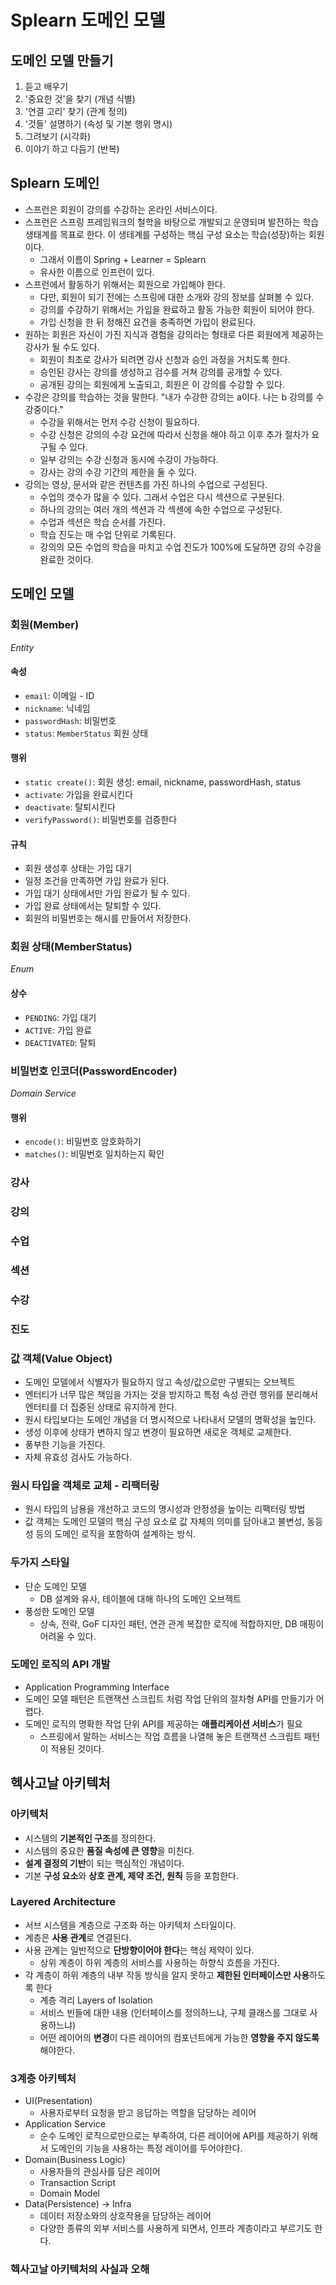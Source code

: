 # Splearn 도메인 모델

## 도메인 모델 만들기
1. 듣고 배우기
2. '중요한 것'을 찾기 (개념 식별)
3. '연결 고리' 찾기 (관계 정의)
4. '것들' 설명하기 (속성 및 기본 행위 명시)
5. 그려보기 (시각화)
6. 이야기 하고 다듬기 (반복)

## Splearn 도메인
- 스프런은 회원이 강의를 수강하는 온라인 서비스이다.
- 스프런은 스프링 프레임워크의 철학을 바탕으로 개발되고 운영되며 발전하는 학습 생태계를 목표로 한다.
  이 생테계를 구성하는 핵심 구성 요소는 학습(성장)하는 회원이다.
    - 그래서 이름이 Spring + Learner = Splearn
    - 유사한 이름으로 인프런이 있다.
- 스프런에서 활동하기 위해서는 회원으로 가입해야 한다.
    - 다만, 회원이 되기 전에는 스프링에 대한 소개와 강의 정보를 살펴볼 수 있다.
    - 강의를 수강하기 위해서는 가입을 완료하고 활동 가능한 회원이 되어야 한다.
    - 가입 신청을 한 뒤 정해진 요건을 충족하면 가입이 완료된다.
- 원하는 회원은 자신이 가진 지식과 경험을 강의라는 형태로 다른 회원에게 제공하는 강사가 될 수도 있다.
    - 회원이 최초로 강사가 되려면 강사 신청과 승인 과정을 거치도록 한다.
    - 승인된 강사는 강의를 생성하고 검수를 거쳐 강의를 공개할 수 있다.
    - 공개된 강의는 회원에게 노출되고, 회원은 이 강의를 수강할 수 있다.
- 수강은 강의를 학습하는 것을 말한다. "내가 수강한 강의는 a이다. 나는 b 강의를 수강중이다."
    - 수강을 위해서는 먼저 수강 신청이 필요하다.
    - 수강 신청은 강의의 수강 요건에 따라서 신청을 해야 하고 이후 추가 절차가 요구될 수 있다.
    - 일부 강의는 수강 신청과 동시에 수강이 가능하다.
    - 강사는 강의 수강 기간의 제한을 둘 수 있다.
- 강의는 영상, 문서와 같은 컨텐츠를 가진 하나의 수업으로 구성된다.
    - 수업의 갯수가 많을 수 있다. 그래서 수업은 다시 섹션으로 구분된다.
    - 하나의 강의는 여러 개의 섹션과 각 섹센에 속한 수업으로 구성된다.
    - 수업과 섹션은 학습 순서를 가진다.
    - 학습 진도는 매 수업 단위로 기록된다.
    - 강의의 모든 수업의 학습을 마치고 수업 진도가 100%에 도달하면 강의 수강을 완료한 것이다.

## 도메인 모델

### 회원(Member)
_Entity_
#### 속성
- `email`: 이메일 - ID
- `nickname`: 닉네임 
- `passwordHash`: 비밀번호
- `status`: `MemberStatus` 회원 상태
#### 행위
- `static create()`: 회원 생성: email, nickname, passwordHash, status
- `activate`: 가입을 완료시킨다
- `deactivate`: 탈퇴시킨다
- `verifyPassword()`: 비밀번호를 검증한다
#### 규칙
- 회원 생성후 상태는 가입 대기
- 일정 조건을 만족하면 가입 완료가 된다.
- 가입 대기 상태에서만 가입 완료가 될 수 있다.
- 가입 완료 상태에서는 탈퇴할 수 있다.
- 회원의 비밀번호는 해시를 만들어서 저장한다.

### 회원 상태(MemberStatus)
_Enum_
#### 상수
- `PENDING`: 가입 대기
- `ACTIVE`: 가입 완료
- `DEACTIVATED`: 탈퇴

### 비밀번호 인코더(PasswordEncoder)
_Domain Service_
#### 행위
- `encode()`: 비밀번호 암호화하기
- `matches()`: 비밀번호 일치하는지 확인

### 강사

### 강의

### 수업

### 섹션

### 수강

### 진도


### 값 객체(Value Object)
- 도메인 모델에서 식별자가 필요하지 않고 속성/값으로만 구별되는 오브젝트
- 엔터티가 너무 많은 책임을 가지는 것을 방지하고 특정 속성 관련 행위를 분리해서 엔터티를 더 집중된 상태로 유지하게 한다.
- 원시 타입보다는 도메인 개념을 더 명시적으로 나타내서 모델의 명확성을 높인다.
- 생성 이후에 상태가 변하지 않고 변경이 필요하면 새로운 객체로 교체한다.
- 풍부한 기능을 가진다.
- 자체 유효성 검사도 가능하다.

### 원시 타입을 객체로 교체 - 리팩터링
- 원시 타입의 남용을 개선하고 코드의 명시성과 안정성을 높이는 리팩터링 방법
- 값 객체는 도메인 모델의 핵심 구성 요소로 값 자체의 의미를 담아내고 불변성, 동등성 등의 도메인 로직을 포함하여 설계하는 방식.

### 두가지 스타일
- 단순 도메인 모델
  - DB 설계와 유사, 테이블에 대해 하나의 도메인 오브젝트
- 풍성한 도메인 모델
  - 상속, 전략, GoF 디자인 패턴, 연관 관계 복잡한 로직에 적합하지만, DB 매핑이 어려울 수 있다.

### 도메인 로직의 API 개발
- Application Programming Interface
- 도메인 모델 패턴은 트랜잭션 스크립트 처럼 작업 단위의 절차형 API를 만들기가 어렵다.
- 도메인 로직의 명확한 작업 단위 API를 제공하는 **애플리케이션 서비스**가 필요
  - 스프링에서 말하는 서비스는 작업 흐름을 나열해 놓은 트랜잭션 스크립트 패턴이 적용된 것이다.

## 헥사고날 아키텍처
### 아키텍처
- 시스템의 **기본적인 구조**를 정의한다.
- 시스템의 중요한 **품질 속성에 큰 영향**을 미친다.
- **설계 결정의 기반**이 되는 핵심적인 개념이다.
- 기본 **구성 요소**와 **상호 관계, 제약 조건, 원칙** 등을 포함한다.

### Layered Architecture
- 서브 시스템을 계층으로 구조화 하는 아키텍처 스타일이다.
- 계층은 **사용 관계**로 연결된다.
- 사용 관계는 일반적으로 **단방향이어야 한다**는 핵심 제약이 있다.
  - 상위 계층이 하위 계층의 서비스를 사용하는 하향식 흐름을 가진다.
- 각 계층이 하위 계층의 내부 작동 방식을 알지 못하고 **제한된 인터페이스만 사용**하도록 한다
  - 계층 격리 Layers of Isolation
  - 서비스 빈들에 대한 내용 (인터페이스를 정의하느냐, 구체 클래스를 그대로 사용하느냐)
  - 어떤 레이어의 **변경**이 다른 레이어의 컴포넌트에게 가능한 **영향을 주지 않도록** 해야한다.

### 3계층 아키텍처
- UI(Presentation)
  - 사용자로부터 요청을 받고 응답하는 역할을 담당하는 레이어
- Application Service
  - 순수 도메인 로직으로만으로는 부족하여, 다른 레이어에 API를 제공하기 위해서 도메인의 기능을 사용하는 특정 레이어를 두어야한다.
- Domain(Business Logic) 
  - 사용자들의 관심사를 담은 레이어
  - Transaction Script
  - Domain Model
- Data(Persistence) -> Infra
  - 데이터 저장소와의 상호작용을 담당하는 레이어
  - 다양한 종류의 외부 서비스를 사용하게 되면서, 인프라 계층이라고 부르기도 한다.
### 헥사고날 아키텍처의 사실과 오해
